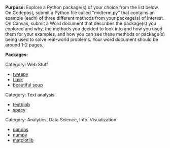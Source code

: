 **Purpose:** Explore a Python package(s) of your choice from the list below. On Codepost, submit a Python file
called "midterm.py" that contains an example (each) of three different methods from your package(s) of interest.
On Canvas, submit a Word document that describes the package(s) you 
explored and why, the methods you decided to look into and how you used them for your examples, and how you can see these methods or 
package(s) being used to solve real-world problems. Your word document should be around 1-2 pages.

**Packages:** 

Category: Web Stuff

- [tweepy](https://docs.tweepy.org/en/latest/)
- [flask](https://pypi.org/project/Flask/)
- [beautiful soup](https://pypi.org/project/beautifulsoup4/)

Category: Text analysis

- [textblob](https://textblob.readthedocs.io/en/dev/)
- [spacy](https://spacy.io/)

Category: Analytics, Data Science, Info. Visualization

- [pandas](https://pypi.org/project/pandas/)
- [numpy](https://pypi.org/project/numpy/)
- [matplotlib](https://matplotlib.org/stable/index.html)
